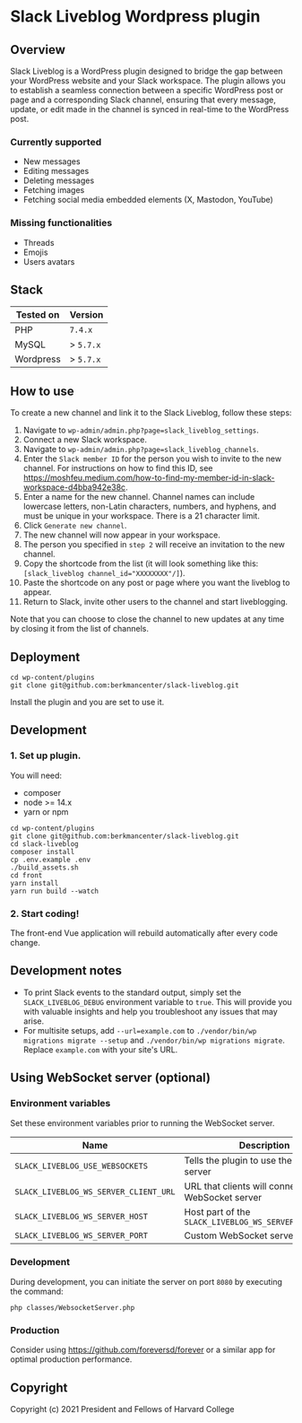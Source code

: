 # Slack Liveblog Wordpress plugin

## Overview

Slack Liveblog is a WordPress plugin designed to bridge the gap between your WordPress website and your Slack workspace. The plugin allows you to establish a seamless connection between a specific WordPress post or page and a corresponding Slack channel, ensuring that every message, update, or edit made in the channel is synced in real-time to the WordPress post.

### Currently supported

* New messages
* Editing messages
* Deleting messages
* Fetching images
* Fetching social media embedded elements (X, Mastodon, YouTube)

### Missing functionalities

* Threads
* Emojis
* Users avatars

## Stack
Tested on  |  Version
--|--
PHP  |  `7.4.x`
MySQL  |  > `5.7.x`
Wordpress  |  > `5.7.x`

## How to use

To create a new channel and link it to the Slack Liveblog, follow these steps:

1. Navigate to `wp-admin/admin.php?page=slack_liveblog_settings`.
2. Connect a new Slack workspace.
3. Navigate to `wp-admin/admin.php?page=slack_liveblog_channels`.
4. Enter the `Slack member ID` for the person you wish to invite to the new channel. For instructions on how to find this ID, see https://moshfeu.medium.com/how-to-find-my-member-id-in-slack-workspace-d4bba942e38c.
5. Enter a name for the new channel. Channel names can include lowercase letters, non-Latin characters, numbers, and hyphens, and must be unique in your workspace. There is a 21 character limit.
6. Click `Generate new channel`.
7. The new channel will now appear in your workspace.
8. The person you specified in `step 2` will receive an invitation to the new channel.
9. Copy the shortcode from the list (it will look something like this: `[slack_liveblog channel_id="XXXXXXXX"/]`).
10. Paste the shortcode on any post or page where you want the liveblog to appear.
11. Return to Slack, invite other users to the channel and start liveblogging.

Note that you can choose to close the channel to new updates at any time by closing it from the list of channels.

## Deployment

```
cd wp-content/plugins
git clone git@github.com:berkmancenter/slack-liveblog.git
```

Install the plugin and you are set to use it.

## Development

### 1. Set up plugin.

You will need:
* composer
* node >= 14.x
* yarn or npm

```
cd wp-content/plugins
git clone git@github.com:berkmancenter/slack-liveblog.git
cd slack-liveblog
composer install
cp .env.example .env
./build_assets.sh
cd front
yarn install
yarn run build --watch
```

### 2. Start coding!

The front-end Vue application will rebuild automatically after every code change.

## Development notes

* To print Slack events to the standard output, simply set the `SLACK_LIVEBLOG_DEBUG` environment variable to `true`. This will provide you with valuable insights and help you troubleshoot any issues that may arise.
* For multisite setups, add `--url=example.com` to `./vendor/bin/wp migrations migrate --setup` and `./vendor/bin/wp migrations migrate`. Replace `example.com` with your site's URL.

## Using WebSocket server (optional)

### Environment variables

Set these environment variables prior to running the WebSocket server.

Name  |  Description  |  Default  |  Required
--|--|--|--
`SLACK_LIVEBLOG_USE_WEBSOCKETS`  |  Tells the plugin to use the WebSocket server  |  false  |  Yes
`SLACK_LIVEBLOG_WS_SERVER_CLIENT_URL`  |  URL that clients will connect to the WebSocket server  |    |  Yes
`SLACK_LIVEBLOG_WS_SERVER_HOST`  |  Host part of the `SLACK_LIVEBLOG_WS_SERVER_CLIENT_URL`  |    |  Yes
`SLACK_LIVEBLOG_WS_SERVER_PORT`  |  Custom WebSocket server port  |  8080  |  No

### Development

During development, you can initiate the server on port `8080` by executing the command:

```
php classes/WebsocketServer.php
```

### Production

Consider using https://github.com/foreversd/forever or a similar app for optimal production performance.

## Copyright
Copyright (c) 2021 President and Fellows of Harvard College
